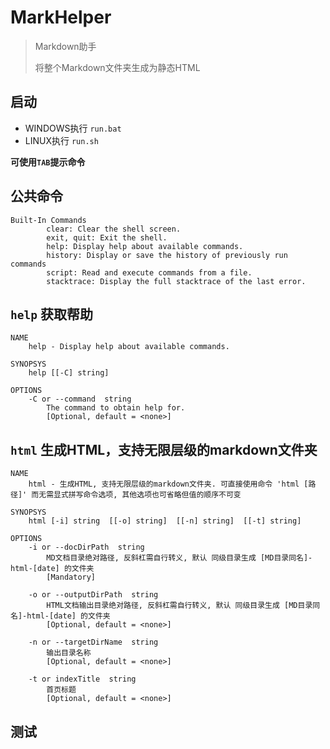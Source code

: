 # MarkHelper

> Markdown助手
> 
> 将整个Markdown文件夹生成为静态HTML

## 启动

- WINDOWS执行 `run.bat`
- LINUX执行 `run.sh`

**可使用`TAB`提示命令**

## 公共命令

``` text
Built-In Commands
        clear: Clear the shell screen.
        exit, quit: Exit the shell.
        help: Display help about available commands.
        history: Display or save the history of previously run commands
        script: Read and execute commands from a file.
        stacktrace: Display the full stacktrace of the last error.
```

## `help` 获取帮助

``` text
NAME
	help - Display help about available commands.

SYNOPSYS
	help [[-C] string]  

OPTIONS
	-C or --command  string
		The command to obtain help for.
		[Optional, default = <none>]
```

## `html` 生成HTML，支持无限层级的markdown文件夹

``` text
NAME
	html - 生成HTML, 支持无限层级的markdown文件夹. 可直接使用命令 'html [路径]' 而无需显式拼写命令选项, 其他选项也可省略但值的顺序不可变

SYNOPSYS
	html [-i] string  [[-o] string]  [[-n] string]  [[-t] string]  

OPTIONS
	-i or --docDirPath  string
		MD文档目录绝对路径, 反斜杠需自行转义, 默认 同级目录生成 [MD目录同名]-html-[date] 的文件夹
		[Mandatory]

	-o or --outputDirPath  string
		HTML文档输出目录绝对路径, 反斜杠需自行转义, 默认 同级目录生成 [MD目录同名]-html-[date] 的文件夹
		[Optional, default = <none>]

	-n or --targetDirName  string
		输出目录名称
		[Optional, default = <none>]

	-t or indexTitle  string
		首页标题
		[Optional, default = <none>]
```

## 测试



